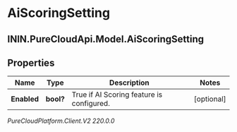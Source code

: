 # AiScoringSetting

## ININ.PureCloudApi.Model.AiScoringSetting

## Properties

|Name | Type | Description | Notes|
|------------ | ------------- | ------------- | -------------|
| **Enabled** | **bool?** | True if AI Scoring feature is configured. | [optional] |



_PureCloudPlatform.Client.V2 220.0.0_
